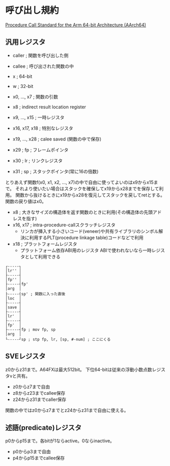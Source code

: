 # 呼び出し規約

[Procedure Call Standard for the Arm 64-bit Architecture (AArch64)](https://github.com/ARM-software/abi-aa/blob/main/aapcs64/aapcs64.rst)

## 汎用レジスタ

- caller ; 関数を呼び出した側
- callee ; 呼び出された関数の中

- x ; 64-bit
- w ; 32-bit

- x0, ..., x7 ; 関数の引数
- x8 ; indirect result location register
- x9, ..., x15 ; 一時レジスタ
- x16, x17, x18 ; 特別なレジスタ
- x19, ..., x28 ; calee saved (関数の中で保存)
- x29 ; fp ; フレームポインタ
- x30 ; lr ; リンクレジスタ
- x31 ; sp ; スタックポインタ(常に16の倍数)

とりあえず関数f(x0, x1, x2, ..., x7)の中で自由に使ってよいのはx9からx15まで。
それより使いたい場合はスタックを確保してx19からx28までを保存して利用。
関数から抜けるときにx19からx28を復元してスタックを戻してretとする。
関数の戻り値はx0。

- x8 ; 大きなサイズの構造体を返す関数のときに利用(その構造体の先頭アドレスを指す)
- x16, x17 ; intra-procedure-callスクラッチレジスタ
  - リンカが挿入する小さいコード(veneer)や共有ライブラリのシンボル解決に利用するPLT(procedure linkage table)コードなどで利用
- x18 ; プラットフォームレジスタ
  - プラットフォーム依存ABI用のレジスタ ABIで使われないなら一時レジスタとして利用できる
```
┌-----┐
│lr'' │
├-----┤
│fp'' │
├-----┤fp'
│arg  │
├-----┤sp' ; 関数に入った直後
│loc  │
├-----┤
│save │
├-----┤
│lr'  │
├-----┤
│fp'  │
├-----┤fp ; mov fp, sp
│arg  │
└-----┘sp ; stp fp, lr, [sp, #-num] ; ここにくる
```

## SVEレジスタ
z0からz31まで。A64FXは最大512bit。
下位64-bitは従来の浮動小数点数レジスタvと共有。

- z0からz7まで自由
- z8からz23までcallee保存
- z24からz31までcaller保存

関数の中ではz0からz7までとz24からz31まで自由に使える。

## 述語(predicate)レジスタ
p0からp15まで。各bitが1ならactive。0ならinactive。

- p0からp3まで自由
- p4からp15までcallee保存
